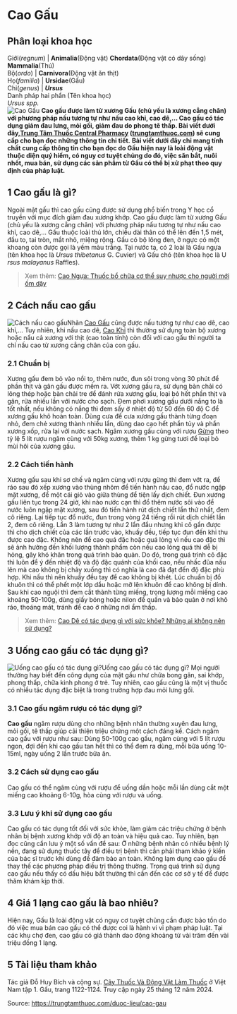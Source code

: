 # Cao Gấu

Phân loại khoa học  
---  
Giới(_regnum_) |  **Animalia**(Động vật) **Chordata**(Động vật có dây sống) **Mammalia**(Thú)  
Bộ(_ordo_) | **Carnivora**(Động vật ăn thịt)  
Họ(_familia_) | **Ursidae**(Gấu)  
Chi(_genus_) | **_Ursus_**  
Danh pháp hai phần (Tên khoa học)  
_Ursus spp._  
![Cao Gấu](https://trungtamthuoc.com/images/others/cao-gau-8318.jpg)
**Cao gấu được làm từ xương Gấu (chủ yếu là xương cẳng chân) với phương pháp nấu tương tự như nấu cao khỉ, cao dê,... Cao gấu có tác dụng giảm đau lưng, mỏi gối, giảm đau do phong tê thấp. Bài viết dưới đây,[Trung Tâm Thuốc Central Pharmacy](https://trungtamthuoc.com/ "Trung Tâm Thuốc Central Pharmacy") ([trungtamthuoc.com](https://trungtamthuoc.com/ "trungtamthuoc.com")) sẽ cung cấp cho bạn đọc những thông tin chi tiết.**
**Bài viết dưới đây chỉ mang tính chất cung cấp thông tin cho bạn đọc do Gấu hiện nay là loài động vật thuộc diện quý hiếm, có nguy cơ tuyệt chủng do đó, việc săn bắt, nuôi nhốt, mua bán, sử dụng các sản phẩm từ Gấu có thể bị xử phạt theo quy định của pháp luật.**
##  1 Cao gấu là gì?
Ngoài mật gấu thì cao gấu cũng được sử dụng phổ biến trong Y học cổ truyền với mục đích giảm đau xương khớp. Cao gấu được làm từ xương Gấu (chủ yếu là xương cẳng chân) với phương pháp nấu tương tự như nấu cao khỉ, cao dê,...
Gấu thuộc loài thú lớn, chiều dài thân có thể lên đến 1,5 mét, đầu to, tai tròn, mắt nhỏ, miệng rộng. Gấu có bộ lông đen, ở ngực có một khoang còn được gọi là yếm màu trắng.
Tại nước ta, có 2 loài là Gấu ngựa (tên khoa học là _Ursus thibetanus_ G. Cuvier) và Gấu chó (tên khoa học là U _rsus malayanus_ Raffles).
> Xem thêm: [Cao Ngựa: Thuốc bổ chữa cơ thể suy nhược cho người mới ốm dậy](https://trungtamthuoc.com/duoc-lieu/cao-ngua)
##  2 Cách nấu cao gấu
![Cách nấu cao gấu](https://trungtamthuoc.com/images/item/cao-gau-1.jpg)Nhãn
[Cao Gấu](https://trungtamthuoc.com/duoc-lieu/cao-gau "Cao Gấu") cũng được nấu tương tự như cao dê, cao khỉ,... Tuy nhiên, khi nấu cao dê, [Cao Khỉ](https://trungtamthuoc.com/duoc-lieu/cao-khi "Cao Khỉ") thì thường sử dụng toàn bộ xương hoặc nấu cả xương với thịt (cao toàn tính) còn đối với cao gấu thì người ta chỉ nấu cao từ xương cẳng chân của con gấu.
### 2.1 Chuẩn bị
Xương gấu đem bỏ vào nồi to, thêm nước, đun sôi trong vòng 30 phút để phần thịt và gân gấu được mềm ra.
Vớt xương gấu ra, sử dụng bàn chải có lông thép hoặc bàn chải tre để đánh rửa xương gấu, loại bỏ hết phần thịt và gân, rửa nhiều lần với nước cho sạch.
Đem phơi xương gấu dưới nắng to là tốt nhất, nếu không có nắng thì đem sấy ở nhiệt độ từ 50 đến 60 độ C để xương gấu khô hoàn toàn.
Dùng cưa để cưa xương gấu thành từng đoạn nhỏ, đem chẻ xương thành nhiều lần, dùng dao cạo hết phần tủy và phần xương xốp, rửa lại với nước sạch.
Ngâm xương gấu cùng với rượu [Gừng](https://trungtamthuoc.com/hoat-chat/gung "Gừng") theo tỷ lệ 5 lít rượu ngâm cùng với 50kg xương, thêm 1 kg gừng tươi để loại bỏ mùi hôi của xương gấu.
### 2.2 Cách tiến hành
Xương gấu sau khi sơ chế và ngâm cùng với rượu gừng thì đem vớt ra, để ráo sau đó xếp xương vào thùng nhôm để tiến hành nấu cao, đổ nước ngập mặt xương, để một cái giỏ vào giữa thùng để tiện lấy dịch chiết.
Đun xương gấu liên tục trong 24 giờ, khi nào nước cạn thì đổ thêm nước sôi vào để nước luôn ngập mặt xương, sau đó tiến hành rút dịch chiết lần thứ nhất, đem cô riêng. Lại tiếp tục đổ nước, đun trong vòng 24 tiếng rồi rút dịch chiết lần 2, đem cô riêng. Lần 3 làm tương tự như 2 lần đầu nhưng khi cô gần được thì cho dịch chiết của các lần trước vào, khuấy đều, tiếp tục đun đến khi thu được cao đặc.
Không nên để cao quá đặc hoặc quá lỏng vì nếu cao đặc thì sẽ ảnh hưởng đến khối lượng thành phẩm còn nếu cao lỏng quá thì dễ bị hỏng, gây khó khăn trong quá trình bảo quản. Do đó, trong quá trình cô đặc thì luôn để ý đến nhiệt độ và độ đặc quánh của khối cao, nếu nhấc đũa nấu lên mà cao không bị chảy xuống thì có nghĩa là cao đã đạt đến độ đặc phù hợp.
Khi nấu thì nên khuấy đều tay để cao không bị khét.
Lúc chuẩn bị đổ khuôn thì có thể phết một lớp dầu hoặc mỡ lên khuôn để cao không bị dính.
Sau khi cao nguội thì đem cắt thành từng miếng, trọng lượng mỗi miếng cao khoảng 50-100g, dùng giấy bóng hoặc nilon để quấn và bảo quản ở nơi khô ráo, thoáng mát, tránh để cao ở những nơi ẩm thấp.
> Xem thêm: [Cao Dê có tác dụng gì với sức khỏe? Những ai không nên sử dụng?](https://trungtamthuoc.com/duoc-lieu/cao-de)
##  3 Uống cao gấu có tác dụng gì?
![Uống cao gấu có tác dụng gì?](https://trungtamthuoc.com/images/item/cao-gau-0.jpg)Uống cao gấu có tác dụng gì?
Mọi người thường hay biết đến công dụng của mật gấu như chữa bong gân, sai khớp, phong thấp, chữa kinh phong ở trẻ. Tuy nhiên, cao gấu cũng là một vị thuốc có nhiều tác dụng đặc biệt là trong trường hợp đau mỏi lưng gối.
### 3.1 Cao gấu ngâm rượu có tác dụng gì?
**Cao gấu** ngâm rượu dùng cho những bệnh nhân thường xuyên đau lưng, mỏi gối, tê thấp giúp cải thiện triệu chứng một cách đáng kể.
Cách ngâm cao gấu với rượu như sau: Dùng 50-100g cao gấu, ngâm cùng với 5 lít rượu ngon, đợi đến khi cao gấu tan hết thì có thể đem ra dùng, mỗi bữa uống 10-15ml, ngày uống 2 lần trước bữa ăn.
### 3.2 Cách sử dụng cao gấu
Cao gấu có thể ngâm cùng với rượu để uống dần hoặc mỗi lần dùng cắt một miếng cao khoảng 6-10g, hòa cùng với rượu và uống.
### 3.3 Lưu ý khi sử dụng cao gấu
Cao gấu có tác dụng tốt đối với sức khỏe, làm giảm các triệu chứng ở bệnh nhân bị bệnh xương khớp với độ an toàn và hiệu quả cao. Tuy nhiên, bạn đọc cũng cần lưu ý một số vấn đề sau:
Ở những bệnh nhân có nhiều bệnh lý nền, đang sử dụng thuốc tây để điều trị bệnh thì cần phải tham khảo ý kiến của bác sĩ trước khi dùng để đảm bảo an toàn.
Không lạm dụng cao gấu để thay thế các phương pháp điều trị thông thường.
Trong quá trình sử dụng cao gấu nếu thấy có dấu hiệu bất thường thì cần đến các cơ sở y tế để được thăm khám kịp thời.
##  4 Giá 1 lạng cao gấu là bao nhiêu?
Hiện nay, Gấu là loài động vật có nguy cơ tuyệt chủng cần được bảo tồn do đó việc mua bán cao gấu có thể được coi là hành vi vi phạm pháp luật. Tại các khu chợ đen, cao gấu có giá thành dao động khoảng từ vài trăm đến vài triệu đồng 1 lạng.
##  5 Tài liệu tham khảo
Tác giả Đỗ Huy Bích và cộng sự. [Cây Thuốc Và Động Vật Làm Thuốc](https://trungtamthuoc.com/bai-viet/doc-online-va-tai-mien-phi-pdf-sach-cay-thuoc-va-dong-vat-lam-thuoc-o-viet-nam "Cây Thuốc Và Động Vật Làm Thuốc") ở Việt Nam tập 1. Gấu, trang 1122-1124. Truy cập ngày 25 tháng 12 năm 2024.


Source: https://trungtamthuoc.com/duoc-lieu/cao-gau